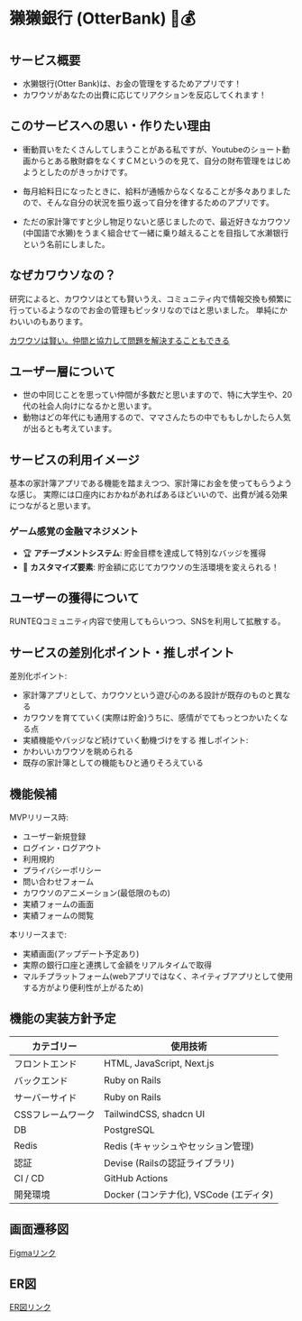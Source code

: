 # 獭獭銀行 (OtterBank) 🦦💰

## サービス概要
- 水獭银行(Otter Bank)は、お金の管理をするためアプリです！
- カワウソがあなたの出費に応じてリアクションを反応してくれます！

## このサービスへの思い・作りたい理由

- 衝動買いをたくさんしてしまうことがある私ですが、Youtubeのショート動画からとある散財癖をなくすＣＭというのを見て、自分の財布管理をはじめようとしたのがきっかけです。
- 毎月給料日になったときに、給料が通帳からなくなることが多々ありましたので、そんな自分の状況を振り返って自分を律するためのアプリです。

- ただの家計簿ですと少し物足りないと感じましたので、最近好きなカワウソ(中国語で水獭)をうまく組合せて一緒に乗り越えることを目指して水濑银行という名前にしました。

## なぜカワウソなの？

研究によると、カワウソはとても賢いうえ、コミュニティ内で情報交換も頻繁に行っているようなのでお金の管理もピッタリなのではと思いました。
単純にかわいいのもあります。

[カワウソは賢い。仲間と協力して問題を解決することもできる](https://karapaia.com/archives/52314005.html)

## ユーザー層について

- 世の中同じことを思ってい仲間が多数だと思いますので、特に大学生や、20代の社会人向けになるかと思います。
- 動物はどの年代にも通用するので、ママさんたちの中でももしかしたら人気が出るとも考えています。

## サービスの利用イメージ

基本の家計簿アプリである機能を踏まえつつ、家計簿にお金を使ってもらうような感じ。
実際には口座内におかねがあればあるほどいいので、出費が減る効果につながると思います。

### ゲーム感覚の金融マネジメント

- 🏆 **アチーブメントシステム**: 貯金目標を達成して特別なバッジを獲得
- 🌈 **カスタマイズ要素**: 貯金額に応じてカワウソの生活環境を変えられる！

## ユーザーの獲得について

RUNTEQコミュニティ内容で使用してもらいつつ、SNSを利用して拡散する。

## サービスの差別化ポイント・推しポイント

差別化ポイント: 
- 家計簿アプリとして、カワウソという遊び心のある設計が既存のものと異なる
- カワウソを育てていく(実際は貯金)うちに、感情がでてもっとつかいたくなる点
- 実績機能やバッジなど続けていく動機づけをする
推しポイント:
- かわいいカワウソを眺められる
- 既存の家計簿としての機能もひと通りそろえている

## 機能候補

MVPリリース時:
- ユーザー新規登録
- ログイン・ログアウト
- 利用規約
- プライバシーポリシー
- 問い合わせフォーム
- カワウソのアニメーション(最低限のもの)
- 実績フォームの画面
- 実績フォームの閲覧

本リリースまで:
- 実績画面(アップデート予定あり)
- 実際の銀行口座と連携して金額をリアルタイムで取得
- マルチプラットフォーム(webアプリではなく、ネイティブアプリとして使用する方がより便利性が上がるため)

## 機能の実装方針予定

| カテゴリー | 使用技術 |
| --- | --- |
| フロントエンド | HTML, JavaScript, Next.js|
| バックエンド | Ruby on Rails |
| サーバーサイド | Ruby on Rails |
| CSSフレームワーク | TailwindCSS, shadcn UI |
| DB | PostgreSQL |
| Redis | Redis (キャッシュやセッション管理) |
| 認証 | Devise (Railsの認証ライブラリ) |
| CI / CD | GitHub Actions |
| 開発環境 | Docker (コンテナ化), VSCode (エディタ) |

## 画面遷移図
[Figmaリンク](https://www.figma.com/board/336gqg7QemlRBOyX6Hyjk9/Untitled?node-id=0-1&p=f&t=pWqT6LtmUdhXr6q1-0)

## ER図

[ER図リンク](https://dbdiagram.io/d/677ebafd0231eca72990e11e)

